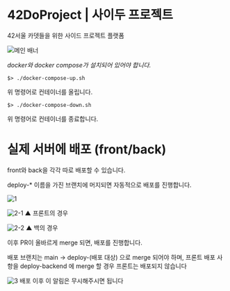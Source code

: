 # 42DoProject | 사이두 프로젝트

42서울 카뎃들을 위한 사이드 프로젝트 플랫폼 


![메인 배너](https://user-images.githubusercontent.com/65898861/148019898-19f61be4-c938-4bef-81ee-681ca99535c2.jpeg)


*docker와 docker compose가 설치되어 있어야 합니다.*

```
$> ./docker-compose-up.sh
```
위 명령어로 컨테이너를 올립니다.

```
$> ./docker-compose-down.sh
```
위 명령어로 컨테이너를 종료합니다.

# 실제 서버에 배포 (front/back)

front와 back을 각각 따로 배포할 수 있습니다.

deploy-* 이름을 가진 브랜치에 머지되면 자동적으로 배포를 진행합니다.

![1](https://user-images.githubusercontent.com/12230655/139650465-b5a2e63a-a5d0-403b-985d-83b0cea10467.png)


![2-1](https://user-images.githubusercontent.com/12230655/139650661-a2493421-ef38-45e5-b825-d793102a48b6.png)
▲ 프론트의 경우

![2-2](https://user-images.githubusercontent.com/12230655/139650518-dad4573e-06f1-47d6-a037-2f9cc6925673.png)
▲ 백의 경우

이후 PR이 올바르게 merge 되면, 배포를 진행합니다.





배포 브랜치는 main -> deploy-(배포 대상) 으로 merge 되어야 하며, 프론트 배포 사항을 deploy-backend 에 merge 할 경우 프론트는 배포되지 않습니다



![3](https://user-images.githubusercontent.com/12230655/139664842-c35d5d6d-8c8e-495f-a24c-c02dc576acee.PNG)
배포 이후 이 알림은 무시해주시면 됩니다

